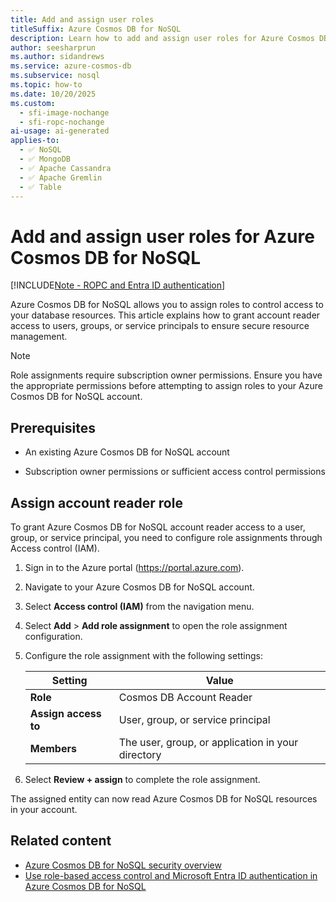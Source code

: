 ```yaml
---
title: Add and assign user roles
titleSuffix: Azure Cosmos DB for NoSQL
description: Learn how to add and assign user roles for Azure Cosmos DB for NoSQL accounts. Follow step-by-step instructions to configure role-based access control and secure your database resources.
author: seesharprun
ms.author: sidandrews
ms.service: azure-cosmos-db
ms.subservice: nosql
ms.topic: how-to
ms.date: 10/20/2025
ms.custom:
  - sfi-image-nochange
  - sfi-ropc-nochange
ai-usage: ai-generated
applies-to:
  - ✅ NoSQL
  - ✅ MongoDB
  - ✅ Apache Cassandra
  - ✅ Apache Gremlin
  - ✅ Table
---
```


# Add and assign user roles for Azure Cosmos DB for NoSQL

[!INCLUDE[Note - ROPC and Entra ID authentication](includes/note-ropc-entra-authentication.md)]

Azure Cosmos DB for NoSQL allows you to assign roles to control access to your database resources. This article explains how to grant account reader access to users, groups, or service principals to ensure secure resource management.

> [!NOTE]
> Role assignments require subscription owner permissions. Ensure you have the appropriate permissions before attempting to assign roles to your Azure Cosmos DB for NoSQL account.

## Prerequisites

- An existing Azure Cosmos DB for NoSQL account

- Subscription owner permissions or sufficient access control permissions

## Assign account reader role

To grant Azure Cosmos DB for NoSQL account reader access to a user, group, or service principal, you need to configure role assignments through Access control (IAM).

1. Sign in to the Azure portal (<https://portal.azure.com>).

1. Navigate to your Azure Cosmos DB for NoSQL account.

1. Select **Access control (IAM)** from the navigation menu.

1. Select **Add** > **Add role assignment** to open the role assignment configuration.

1. Configure the role assignment with the following settings:

   | Setting | Value |
   | --- | --- |
   | **Role** | Cosmos DB Account Reader |
   | **Assign access to** | User, group, or service principal |
   | **Members** | The user, group, or application in your directory |

1. Select **Review + assign** to complete the role assignment.

The assigned entity can now read Azure Cosmos DB for NoSQL resources in your account.

## Related content

- [Azure Cosmos DB for NoSQL security overview](security.md)
- [Use role-based access control and Microsoft Entra ID authentication in Azure Cosmos DB for NoSQL](how-to-connect-role-based-access-control.md)